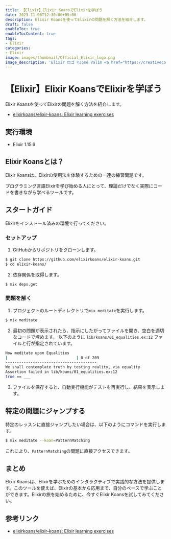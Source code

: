 ```yaml
---
title: 【Elixir】Elixir KoansでElixirを学ぼう
date: 2023-11-06T12:30:00+09:00
description: Elixir Koansを使ってElixirの問題を解く方法を紹介します。
draft: false
enableToc: true
enableTocContent: true
tags: 
- Elixir
categories: 
- Elixir
image: images/thumbnail/Official_Elixir_logo.png
image_description: 'Elixir ロゴ ©José Valim <a href="https://creativecommons.org/licenses/by-sa/4.0" target="_blank" rel="nofollow noopener">CC 表示-継承 4.0</a>'
---
```


# 【Elixir】Elixir KoansでElixirを学ぼう
Elixir Koansを使ってElixirの問題を解く方法を紹介します。

- <a href="https://github.com/elixirkoans/elixir-koans" target="_blank" rel="nofollow noopener">elixirkoans/elixir-koans: Elixir learning exercises</a>

## 実行環境
- Elixir 1.15.6

## Elixir Koansとは？
Elixir Koansは、Elixirの使用法を体験するための一連の練習問題です。

プログラミング言語Elixirを学び始める人にとって、理論だけでなく実際にコードを書きながら学べるツールです。

## スタートガイド

Elixirをインストール済みの環境で行ってください。

### セットアップ
1. GitHubからリポジトリをクローンします。
```bash
$ git clone https://github.com/elixirkoans/elixir-koans.git
$ cd elixir-koans/
```
2. 依存関係を取得します。
```bash
$ mix deps.get
```

### 問題を解く

1. プロジェクトのルートディレクトリで`mix meditate`を実行します。
```bash
$ mix meditate
```

2. 最初の問題が表示されたら、指示にしたがってファイルを開き、空白を適切なコードで埋めます。
以下のように `lib/koans/01_equalities.ex:12` ファイルと行が指定されています。
```bash
Now meditate upon Equalities
|                              | 0 of 209
----------------------------------------
We shall contemplate truth by testing reality, via equality
Assertion failed in lib/koans/01_equalities.ex:12
true == ___
```

3. ファイルを保存すると、自動実行機能がテストを再実行し、結果を表示します。

## 特定の問題にジャンプする

特定のレッスンに直接ジャンプしたい場合は、以下のようにコマンドを実行します。
```bash
$ mix meditate --koan=PatternMatching
```
これにより、`PatternMatching`の問題に直接アクセスできます。

## まとめ

Elixir Koansは、Elixirを学ぶためのインタラクティブで実践的な方法を提供します。このツールを使えば、Elixirの基本から応用まで、自分のペースで学ぶことができます。Elixirの旅を始めるために、今すぐElixir Koansを試してみてください。

## 参考リンク

- <a href="https://github.com/elixirkoans/elixir-koans" target="_blank" rel="nofollow noopener">elixirkoans/elixir-koans: Elixir learning exercises</a>
